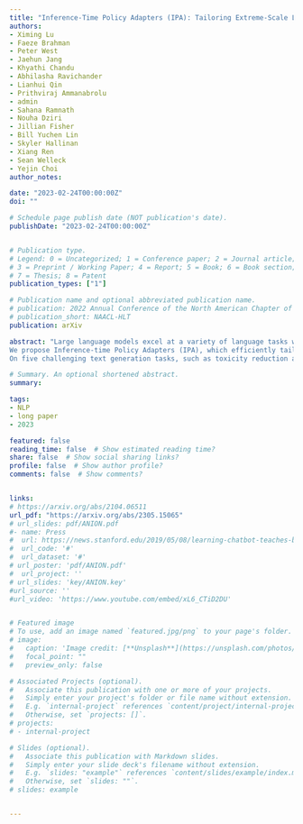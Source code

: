 ```yaml
---
title: "Inference-Time Policy Adapters (IPA): Tailoring Extreme-Scale LMs without Fine-tuning"
authors:
- Ximing Lu
- Faeze Brahman
- Peter West
- Jaehun Jang
- Khyathi Chandu
- Abhilasha Ravichander
- Lianhui Qin
- Prithviraj Ammanabrolu
- admin
- Sahana Ramnath
- Nouha Dziri
- Jillian Fisher
- Bill Yuchen Lin
- Skyler Hallinan
- Xiang Ren
- Sean Welleck
- Yejin Choi
author_notes:

date: "2023-02-24T00:00:00Z"
doi: ""

# Schedule page publish date (NOT publication's date).
publishDate: "2023-02-24T00:00:00Z"


# Publication type.
# Legend: 0 = Uncategorized; 1 = Conference paper; 2 = Journal article;
# 3 = Preprint / Working Paper; 4 = Report; 5 = Book; 6 = Book section;
# 7 = Thesis; 8 = Patent
publication_types: ["1"]

# Publication name and optional abbreviated publication name.
# publication: 2022 Annual Conference of the North American Chapter of the Association for Computational Linguistics
# publication_short: NAACL-HLT
publication: arXiv

abstract: "Large language models excel at a variety of language tasks when prompted with examples or instructions. Yet controlling these models through prompting alone is limited. Tailoring language models through fine-tuning (e.g., via reinforcement learning) can be effective, but it is expensive and requires model access.
We propose Inference-time Policy Adapters (IPA), which efficiently tailors a language model such as GPT-3 without fine-tuning it. IPA guides a large base model during decoding time through a lightweight policy adaptor trained to optimize an arbitrary user objective with reinforcement learning. 
On five challenging text generation tasks, such as toxicity reduction and open-domain generation, IPA consistently brings significant improvements over off-the-shelf language models. It outperforms competitive baseline methods, sometimes even including expensive fine-tuning. In particular, tailoring GPT-2 with IPA can outperform GPT-3, while tailoring GPT-3 with IPA brings a major performance boost over GPT-3 (and sometimes even over GPT-4). Our promising results highlight the potential of IPA as a lightweight alternative to tailoring extreme-scale language models."

# Summary. An optional shortened abstract.
summary:

tags:
- NLP
- long paper
- 2023

featured: false
reading_time: false  # Show estimated reading time?
share: false  # Show social sharing links?
profile: false  # Show author profile?
comments: false  # Show comments?


links:
# https://arxiv.org/abs/2104.06511
url_pdf: "https://arxiv.org/abs/2305.15065"
# url_slides: pdf/ANION.pdf
#- name: Press
#  url: https://news.stanford.edu/2019/05/08/learning-chatbot-teaches-beats-flashcards/
#  url_code: '#'
#  url_dataset: '#'
# url_poster: 'pdf/ANION.pdf'
#  url_project: ''
# url_slides: 'key/ANION.key'
#url_source: ''
#url_video: 'https://www.youtube.com/embed/xL6_CTiD2DU'


# Featured image
# To use, add an image named `featured.jpg/png` to your page's folder.
# image:
#   caption: 'Image credit: [**Unsplash**](https://unsplash.com/photos/pLCdAaMFLTE)'
#   focal_point: ""
#   preview_only: false

# Associated Projects (optional).
#   Associate this publication with one or more of your projects.
#   Simply enter your project's folder or file name without extension.
#   E.g. `internal-project` references `content/project/internal-project/index.md`.
#   Otherwise, set `projects: []`.
# projects:
# - internal-project

# Slides (optional).
#   Associate this publication with Markdown slides.
#   Simply enter your slide deck's filename without extension.
#   E.g. `slides: "example"` references `content/slides/example/index.md`.
#   Otherwise, set `slides: ""`.
# slides: example


---
```



<!-- {{% callout note %}}
Click the *Cite* button above to demo the feature to enable visitors to import publication metadata into their reference management software.
{{% /callout %}}

{{% callout note %}}
Create your slides in Markdown - click the *Slides* button to check out the example.
{{% /callout %}}

Supplementary notes can be added here, including [code, math, and images](https://wowchemy.com/docs/writing-markdown-latex/). -->
